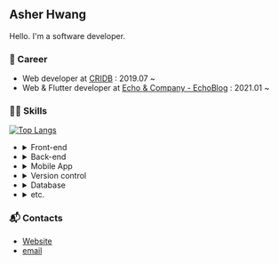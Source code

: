 ## Asher Hwang

Hello. I'm a software developer.

### 💼 Career

- Web developer at [CRIDB](https://spots.school) : 2019.07 ~
- Web & Flutter developer at [Echo & Company - EchoBlog](https://echoblog.net) : 2021.01 ~
<!-- - CTO at [TCGwiz](https://github.com/tcgwiz): 2021.03 ~ -->

### 👨‍💻 Skills

[![Top Langs](https://github-readme-stats.vercel.app/api/top-langs/?username=hsh2001&layout=compact)](https://github.com/anuraghazra/github-readme-stats)

<ul>
  <li>
    <details>
    <summary>Front-end</summary>
    <ul>
      <li>HTML</li>
      <li>CSS</li>
      <li>SCSS</li>
      <li>JavaScript</li>
      <li>TypeScript</li>
      <li>React</li>
      <ul>
        <li>React with TypeScript</li>  
      <ul>
    </ul>
    </details>
  </li>
  <li>
  <details>
 <summary>Back-end</summary>
  <ul>
  <li>PHP</li>
  <li>NodeJS
  <ul>
  <li>NextJS</li>
  </ul>
  </li>
  </ul>
  </li>
  </details>
  <li>
  <details>
  <summary>Mobile App</summary>
  <ul>
  <li>React Native
  <ul>
  <li>React Native with TypeScript</li>
  </ul>
  </li>
  </ul>
    <ul>
  <li>Flutter</li>
  </ul>
  </details>
  </li>
  <li>
  <details>
<summary>Version control</summary>
  <ul>
  <li>Git
  <ul>
  <li>Git flow</li>
  </ul>
  </li>
  <li>Collaborate with Github</li>
  </ul>
  </details>
  </li>
  <li>
 <details>
 <summary>Database</summary>
  <ul>
  <li>MySQL</li>
  <li>SQLite</li>
  </ul>
  </details>
  </li>
  <li>
  <details>
 <summary>etc.</summary>
  <ul>
  <li>C</li>
  <li>R</li>
  <li>Perl</li>
  <li>Python</li>
  </ul>
  </details>
  </li>
</ul>

### 📬 Contacts

- <a href="http://dev.hsh.kr" target="_blank">Website</a>
- <a href="mailto:dev@hsh.kr">email</a>
